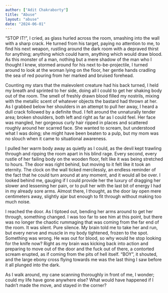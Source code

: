 ```yaml
---
author: ["Adit Chakraborty"]
title: "Abuse"
layout: "abuse"
date: "2024-06-01"
---
```


“STOP IT!”, I cried, as glass hurled across the room, smashing into the wall with a sharp crack. He turned from his target, paying no attention to me, to find his next weapon, rustling around the dark room with a depraved thirst for anything; anything which could harm, anything which would draw blood. As this monster of a man, nothing but a mere shadow of the man who I thought I knew, stormed around for his next to-be-projectile, I turned around to look at the woman lying on the floor, her gentle hands cradling the sea of red pouring from her marked and bruised forehead.

Counting my stars that the malevolent creature had his back turned, I held my breath and sprinted to her side, doing all I could to get her shaking body out of the room. The smell of freshly drawn blood filled my nostrils, mixing with the metallic scent of whatever objects the bastard had thrown at her. As I grabbed below her shoulders in an attempt to pull her away, I heard a dull crack followed by a definite thud. I felt around the unnaturally tender area; broken shoulders, both left and right as far as I could feel. Her face was mangled, her gorgeous curly hair ripped in places and scattered roughly around her scarred face. She wanted to scream, but understood what I was doing; she might have been beaten to a pulp, but my mom was no slouch when it came to situational awareness. 

I pulled her warm body away as quietly as I could, as the devil kept trawling through and ripping the room apart in his blind rage. Every second, every rustle of her failing body on the wooden floor, felt like it was being stretched to hours. The door was right behind, but moving to it felt like it took an eternity. The clock on the wall ticked mercilessly, an endless reminder of the fact that he could turn around at any moment, and it would all be over. I looked behind me, gauging if I could provide her the luxury of dragging her slower and lessening her pain, or to pull her with the last bit of energy I had in my already sore arms. Almost there, I thought, as the door lay open mere centimeters away, slightly ajar but enough to fit through without making too much noise.

I reached the door. As I tiptoed out, bending her arms around to get her through, something changed. I was too far to see him at this point, but there was no longer the chaotic rummaging that was coming from the far end of the room. It was silent. Pure silence. My brain told me to take her and run, but every nerve and muscle in my body tightened, frozen to the spot. Something was wrong. He was out for blood, so why would he stop looking for the knife now? Right as my brain was kicking back into action and preparing to move out of the door and the fuck out of there, a contorted scream erupted, as if coming from the pits of hell itself. “BOY”, it shouted, and the large ebony cross flying towards me was the last thing I saw before it all plunged into the dark.

As I walk around, my cane scanning thoroughly in front of me, I wonder; could my life have gone anywhere else? What would have happened if I hadn’t made the move, and stayed in the corner?
